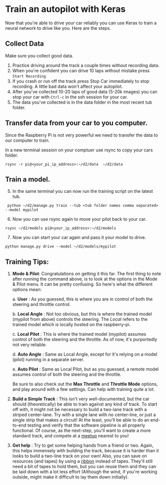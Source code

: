 # Train an autopilot with Keras

Now that you're able to drive your car reliably you can use Keras to train a
neural network to drive like you. Here are the steps.

## Collect Data

Make sure you collect good data. 

1. Practice driving around the track a couple times without recording data.
2. When you're confident you can drive 10 laps without mistake press `Start Recording`
3. If you crash or run off the track press Stop Car immediately to stop recording. 
A little bad data won't affect your autopilot. 
4. After you've collected 10-20 laps of good data (5-20k images) you can stop 
your car with `Ctrl-c` in the ssh session for your car.
5. The data you've collected is in the data folder in the most recent tub folder.


## Transfer data from your car to you computer. 

Since the Raspberry Pi is not very powerful we need to transfer the data
to our computer to train. 

In a new terminal session on your comptuer use rsync to copy your cars 
folder. 
```
rsync -r pi@<your_pi_ip_address>:~/d2/data  ~/d2/data
```


## Train a model.
5. In the same terminal you can now run the training script on the latest tub.
```
 python ~/d2/manage.py train --tub <tub folder names comma separated> --model mypilot
```

6. Now you can use rsync again to move your pilot back to your car. 
```
rsync ~/d2/models pi@<your_ip_address>:~/d2/models
```

7. Now you can start your car again and pass it your model to drive.
```
python manage.py drive --model ~/d2/models/mypilot
```

## Training Tips:


1. **Mode & Pilot**: Congratulations on getting it this far. The first thing to note after running the command above, is to look at the options in the Mode & Pilot menu. It can be pretty confusing. So here's what the different options mean:
	
	a. **User** : As you guessed, this is where you are in control of both the steering and throttle control.
	
	b. **Local Angle** : Not too obvious, but this is where the trained model (mypilot from above) controls the steering. The _Local_ refers to the trained model which is locally hosted on the raspberry-pi.
	
	c. **Local Pilot** : This is where the trained model (mypilot) assumes control of both the steering and the throttle. As of now, it's purportedly not very reliable.
	
	d. **Auto Angle** : Same as Local Angle, except for it's relying on a model (pilot) running in a separate server. 
	
	e. **Auto Pilot** : Same as Local Pilot, but as you guessed, a remote model assumes control of both the steering and the throttle.

    Be sure to also check out the **Max Throttle** and **Throttle Mode** options, and play around with a few settings. Can help with training quite a lot. 

2. **Build a Simple Track** : This isn't very well-documented, but the car should (theoretically) be able to train against any kind of track. To start off with, it might not be necessary to build a two-lane track with a striped center-lane. Try with a single lane with no center-line, or just a single strip that makes a circuit! At the least, you'll be able to do an end-to-end testing and verify that the software pipeline is all properly functional. Of course, as the next-step, you'll want to create a more standard track, and compete at a [meetup](https://diyrobocars.com/) nearest to you!

3. **Get help** : Try to get some helping hands from a friend or two. Again, this helps immensely with building the track, because it is harder than it looks to build a two-line track on your own! Also, you can save on resources (and tapes) by using a [ribbon](https://www.amazon.com/gp/product/B01M7ZA20R/ref=oh_aui_detailpage_o02_s00?ie=UTF8&psc=1) instead of tapes. They'll still need a bit of tapes to hold them, but you can reuse them and they can be laid down with a lot less effort (Although the wind, if you're working outside, might make it difficult to lay them down initially).
